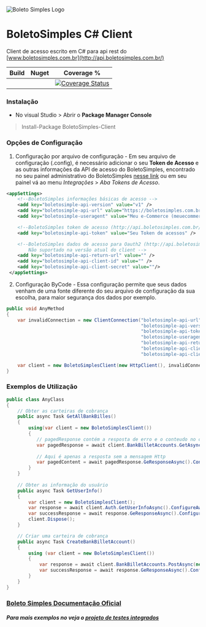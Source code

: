 ![Boleto Simples Logo](http://api.boletosimples.com.br/img/logo.png)

# BoletoSimples C# Client
Client de acesso escrito em C# para api rest do [www.boletosimples.com.br](http://api.boletosimples.com.br/)

 Build | Nuget | Coverage %
--------------|-------|-----------
|			  |		  |[![Coverage Status](https://coveralls.io/repos/github/BoletoSimples/boletosimples-csharp/badge.svg?branch=master)](https://coveralls.io/github/BoletoSimples/boletosimples-csharp?branch=master)

### Instalação

* No visual Studio > Abrir o **Package Manager Console**

> Install-Package BoletoSimples-Client

### Opções de Configuração

1. Configuração por arquivo de configuração - Em seu arquivo de configuração (.config), é necessário adicionar o seu **Token de Acesso** e as outras informações da API de acesso do BoletoSimples, encontrado no seu painel administrativo do BoletoSimples [nesse link](https://boletosimples.com.br/conta/api/tokens) ou em seu painel vá ao menu *Integrações* > *Aba Tokens de Acesso*.

```xml
<appSettings>
    <!--BoletoSimples informações básicas de acesso -->
    <add key="boletosimple-api-version" value="v1" />
    <add key="boletosimple-api-url" value="https://boletosimples.com.br/api" />
    <add key="boletosimple-useragent" value="Meu e-Commerce (meuecommerce@example.com)" />

    <!--BoletoSimples token de acesso (http://api.boletosimples.com.br/authentication/token/) -->
    <add key="boletosimple-api-token" value="Seu Token de acessos" />

    <!--BoletoSimples dados de acesso para Oauth2 (http://api.boletosimples.com.br/authentication/oauth2/) 
        Não suportado na versão atual do client -->
    <add key="boletosimple-api-return-url" value="" />
    <add key="boletosimple-api-client-id" value="" />
    <add key="boletosimple-api-client-secret" value=""/>
 </appSettings>
```

2. Configuração ByCode - Essa configuração permite que seus dados venham de uma fonte diferente do seu arquivo de configuração da sua escolha, para maior segurança dos dados por exemplo.
```csharp
public void AnyMethod
{
    var invalidConnection = new ClientConnection("boletosimple-api-url",
                                                 "boletosimple-api-version",
                                                 "boletosimple-api-token",
                                                 "boletosimple-useragent",
                                                 "boletosimple-api-return-url",
                                                 "boletosimple-api-client-id",
                                                 "boletosimple-api-client-secret");

    var client = new BoletoSimplesClient(new HttpClient(), invalidConnection);
}

```

### Exemplos de Utilização

```csharp
public class AnyClass
{
    // Obter as carteiras de cobrança
    public async Task GetAllBankBilles()
    {
        using(var client = new BoletoSimplesClient())
        {
           // pagedResponse contém a resposta de erro e o conteudo no caso de sucesso
           var pagedResponse = await client.BankBilletAccounts.GetAsync(0, 250).ConfigureAwait(false);
           
           // Aqui é apenas a resposta sem a mensagem Http
           var pagedContent = await pagedResponse.GeResponseAsync().ConfigureAwait(false);
        }
    }
	
    // Obter as informação do usuário
    public async Task GetUserInfo()
    {
        var client = new BoletoSimplesClient();
        var response = await client.Auth.GetUserInfoAsync().ConfigureAwait(false);
        var successResponse = await response.GeResponseAsync().ConfigureAwait(false);
        client.Dispose();
    }

    // Criar uma carteira de cobrança
    public async Task CreateBankBilletAccount()
    {
        using (var client = new BoletoSimplesClient())
        {
            var response = await client.BankBilletAccounts.PostAsync(new BankBilletAccount()).ConfigureAwait(false);
            var successResponse = await response.GeResponseAsync().ConfigureAwait(false);
        }
    }
}
```
### [Boleto Simples Documentação Oficial](http://api.boletosimples.com.br/)

##### Para mais exemplos no veja o [projeto de testes integrados](https://github.com/BoletoSimples/boletosimples-csharp/tree/master/BoletoSimplesApiClient/BoletoSimplesApiClient.IntegratedTests)




